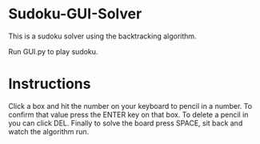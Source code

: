 # Sudoku-GUI-Solver
This is a sudoku solver using the backtracking algorithm. 

Run GUI.py to play sudoku.

# Instructions
Click a box and hit the number on your keyboard to pencil in a number. To confirm that value press the ENTER key on that box. To delete a pencil in you can click DEL. Finally to solve the board press SPACE, sit back and watch the algorithm run.

